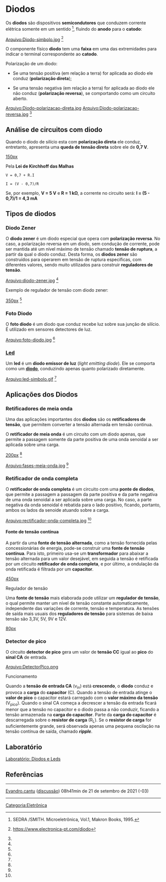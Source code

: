 # Diodos

Os **diodos** são dispositivos **semicondutores** que conduzem corrente elétrica somente em um sentido [^1], fluindo do **anodo** para o **catodo**:

<a href="Arquivo:Diodo-simbolo.jpg" class="wikilink" title="Arquivo:Diodo-simbolo.jpg">Arquivo:Diodo-simbolo.jpg</a> [^2]

  
O componente físico **diodo** tem uma **faixa** em uma das extremidades para indicar o terminal correspondente ao **catodo**.

Polarização de um diodo:

- Se uma tensão positiva (em relação a terra) for aplicada ao diodo ele conduz (**polarização direta**);
- Se uma tensão negativa (em relação a terra) for aplicada ao diodo ele não conduz (**polarização reversa**), se comportando como um circuito aberto.

<a href="Arquivo:Diodo-polarizacao-direta.jpg" class="wikilink" title="Arquivo:Diodo-polarizacao-direta.jpg">Arquivo:Diodo-polarizacao-direta.jpg</a> <a href="Arquivo:Diodo-polarizacao-reversa.jpg" class="wikilink" title="Arquivo:Diodo-polarizacao-reversa.jpg">Arquivo:Diodo-polarizacao-reversa.jpg</a> [^3]

## Análise de circuitos com diodo

Quando o diodo de silício esta com **polarização direta** ele conduz, entretanto, apresenta uma **queda de tensão direta** sobre ele de **0,7 V**.

<a href="Arquivo:CircuitoDiodo.png" class="wikilink" title=" 150px"> 150px</a>

Pela **Lei de Kirchhoff das Malhas**

`V = 0,7 + R.I`  
`I = (V - 0,7)/R`

Se, por exemplo, **V = 5 V** e **R = 1 kΩ**, a corrente no circuito será: **I = (5 - 0,7)/1 = 4,3 mA**

## Tipos de diodos

### Diodo Zener

O **diodo zener** é um diodo especial que opera com **polarização reversa**. No caso, a polarização reversa em um diodo, sem condução de corrente, pode ser mantida até um nível máximo de tensão chamado **tensão de ruptura**, a partir da qual o diodo conduz. Desta forma, os **diodos zener** são construídos para operarem em tensão de ruptura específicas, com diferentes valores, sendo muito utilizados para construir **reguladores de tensão**.

<a href="Arquivo:diodo-zener.jpg" class="wikilink" title="Arquivo:diodo-zener.jpg">Arquivo:diodo-zener.jpg</a> [^4]

  
Exemplo de regulador de tensão com diodo zener:

<a href="Arquivo:Zener.png" class="wikilink" title="350px">350px</a> [^5]

### Foto Diodo

O **foto diodo** é um diodo que conduz recebe luz sobre sua junção de silício. É utilizado em sensores detectores de luz.

<a href="Arquivo:foto-diodo.jpg" class="wikilink" title="Arquivo:foto-diodo.jpg">Arquivo:foto-diodo.jpg</a> [^6]

### <a href="Leds" class="wikilink" title="Led">Led</a>

Um **led** é um **diodo emissor de luz** (*light emitting diode*). Ele se comporta como um **<a href="Diodos" class="wikilink" title="diodo">diodo</a>**, conduzindo apenas quanto polarizado diretamente.

<a href="Arquivo:led-simbolo.gif" class="wikilink" title="Arquivo:led-simbolo.gif">Arquivo:led-simbolo.gif</a> [^7]

## Aplicações dos Diodos

### Retificadores de meia onda

Uma das aplicações importantes dos **diodos** são os **retificadores de tensão**, que permitem converter a tensão alternada em tensão continua.

O **retificador de meia onda** é um circuito com um diodo apenas, que permite a passagem somente da parte positiva de uma onda senoidal a ser aplicada sobre uma carga.

<a href="Arquivo:diodo-rectificador-meia-onda.jpg" class="wikilink" title="200px">200px</a> [^8]

<a href="Arquivo:fases-meia-onda.jpg" class="wikilink" title="Arquivo:fases-meia-onda.jpg">Arquivo:fases-meia-onda.jpg</a> [^9]

### Retificador de onda completa

O **retificador de onda completa** é um circuito com uma **ponte de diodos**, que permite a passagem a passagem da parte positiva e da parte negativa de uma onda senoidal a ser aplicada sobre uma carga. No caso, a parte negativa da onda senoidal é rebatida para o lado positivo, ficando, portanto, ambos os lados da senoide atuando sobre a carga.

<a href="Arquivo:rectificador-onda-completa.jpg" class="wikilink" title="Arquivo:rectificador-onda-completa.jpg">Arquivo:rectificador-onda-completa.jpg</a> [^10]

#### Fonte de tensão contínua

A partir da uma **fonte de tensão alternada**, como a tensão fornecida pelas concessionárias de energia, pode-se construir uma **fonte de tensão contínua**. Para isto, primeiro usa-se um **transformador** para abaixar a tensão alternada para um valor desejável, em seguida a tensão é retificada por um circuito **retificador de onda completa**, e por último, a ondulação da onda retificada é filtrada por um **capacitor**.

<a href="Arquivo:PonteRetificadora.png" class="wikilink" title="450px">450px</a>

Regulador de tensão  
Uma **fonte de tensão** mais elaborada pode utilizar um **regulador de tensão**, o qual permite manter um nível de tensão constante automaticamente, independente das variações de corrente, tensão e temperatura. As tensões de saída mais usuais dos **reguladores de tensão** para sistemas de baixa tensão são 3,3V, 5V, 9V e 12V. 

<a href="Arquivo:ReguladorTensao.jpeg" class="wikilink" title="80px">80px</a>

### Detector de pico

O circuito **detector de pico** gera um valor de **tensão CC** igual ao **pico** do **sinal CA** de entrada.

<a href="Arquivo:DetectorPico.png" class="wikilink" title="Arquivo:DetectorPico.png">Arquivo:DetectorPico.png</a>

Funcionamento  
Quando a **tensão de entrada CA** (v<sub>in</sub>) está **crescendo**, o **diodo** conduz e provoca a **carga** do **capacitor** (C). Quando a tensão de entrada atinge o **valor de pico** o capacitor estará carregado com o **valor máximo da tensão** (V<sub>pico</sub>). Quando o sinal CA começa a decrescer a tensão da entrada ficará menor que a tensão no capacitor e o diodo passa a não conduzir, ficando a tensão armazenada na **carga do capacitor**. Parte da **carga do capacitor** é descarregada sobre o **resistor de carga** (R<sub>L</sub>). Se o **resistor de carga** for suficientemente grande, será observada apenas uma pequena oscilação na tensão contínua de saída, chamado ***ripple***.

## Laboratório

<a href="Laboratorio:_Diodos_e_Leds" class="wikilink" title="Laboratório: Diodos e Leds">Laboratório: Diodos e Leds</a>  

## Referências

<references />

------------------------------------------------------------------------

<a href="Usuário:Evandro.cantu" class="wikilink" title="Evandro.cantu">Evandro.cantu</a> (<a href="Usuário_Discussão:Evandro.cantu" class="wikilink" title="discussão">discussão</a>) 08h41min de 21 de setembro de 2021 (-03)

------------------------------------------------------------------------

<a href="Categoria:Eletrônica" class="wikilink" title="Categoria:Eletrônica">Categoria:Eletrônica</a>

[^1]: SEDRA /SMITH. Microeletrônica, Vol.1, Makron Books, 1995.

[^2]: <https://www.electronica-pt.com/diodo>

[^3]:

[^4]:

[^5]:

[^6]:

[^7]:

[^8]:

[^9]:

[^10]:
